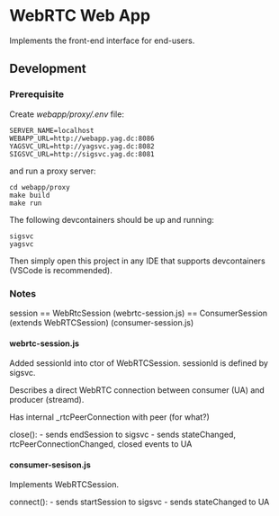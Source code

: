 # WebRTC Web App

Implements the front-end interface for end-users.

## Development

### Prerequisite

Create *webapp/proxy/.env* file:

    SERVER_NAME=localhost
    WEBAPP_URL=http://webapp.yag.dc:8086
    YAGSVC_URL=http://yagsvc.yag.dc:8082
    SIGSVC_URL=http://sigsvc.yag.dc:8081

and run a proxy server:

    cd webapp/proxy
    make build
    make run

The following devcontainers should be up and running:

    sigsvc
    yagsvc

Then simply open this project in any IDE that supports devcontainers (VSCode is recommended).

### Notes

session == WebRtcSession (webrtc-session.js) == ConsumerSession (extends WebRTCSession) (consumer-session.js)

#### webrtc-session.js

Added sessionId into ctor of WebRTCSession. sessionId is defined by sigsvc.

Describes a direct WebRTC connection between consumer (UA) and producer (streamd).

Has internal _rtcPeerConnection with peer (for what?)

close():
    - sends endSession to sigsvc
    - sends stateChanged, rtcPeerConnectionChanged, closed events to UA

#### consumer-sesison.js

Implements WebRTCSession.

connect():
    - sends startSession to sigsvc
    - sends stateChanged to UA


